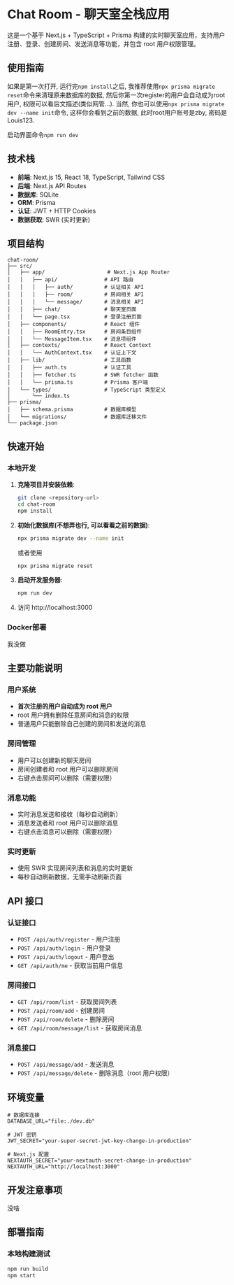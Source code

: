 

# Chat Room - 聊天室全栈应用

这是一个基于 Next.js + TypeScript + Prisma 构建的实时聊天室应用，支持用户注册、登录、创建房间、发送消息等功能，并包含 root 用户权限管理。

## 使用指南

如果是第一次打开, 运行完`npm install`之后, 我推荐使用`npx prisma migrate reset`命令来清理原来数据库的数据, 然后你第一次register的用户会自动成为root用户, 权限可以看后文描述(类似网管...). 当然, 你也可以使用`npx prisma migrate dev --name init`命令, 这样你会看到之前的数据, 此时root用户账号是zby, 密码是Louis123.

启动界面命令`npm run dev`

## 技术栈

- **前端**: Next.js 15, React 18, TypeScript, Tailwind CSS
- **后端**: Next.js API Routes
- **数据库**: SQLite 
- **ORM**: Prisma
- **认证**: JWT + HTTP Cookies
- **数据获取**: SWR (实时更新)

## 项目结构

```
chat-room/
├── src/
│   ├── app/                    # Next.js App Router
│   │   ├── api/               # API 路由
│   │   │   ├── auth/          # 认证相关 API
│   │   │   ├── room/          # 房间相关 API
│   │   │   └── message/       # 消息相关 API
│   │   ├── chat/              # 聊天室页面
│   │   └── page.tsx           # 登录注册页面
│   ├── components/            # React 组件
│   │   ├── RoomEntry.tsx      # 房间条目组件
│   │   └── MessageItem.tsx    # 消息项组件
│   ├── contexts/              # React Context
│   │   └── AuthContext.tsx    # 认证上下文
│   ├── lib/                   # 工具函数
│   │   ├── auth.ts            # 认证工具
│   │   ├── fetcher.ts         # SWR fetcher 函数
│   │   └── prisma.ts          # Prisma 客户端
│   └── types/                 # TypeScript 类型定义
│       └── index.ts
├── prisma/
│   ├── schema.prisma          # 数据库模型
│   └── migrations/            # 数据库迁移文件
└── package.json
```

## 快速开始

### 本地开发

1. **克隆项目并安装依赖**:

   ```bash
   git clone <repository-url>
   cd chat-room
   npm install
   ```

2. **初始化数据库(不想弄也行, 可以看看之前的数据)**:

   ```bash
   npx prisma migrate dev --name init
   ```

   或者使用
   ```bash
   npx prisma migrate reset
   ```

3. **启动开发服务器**:

   ```bash
   npm run dev
   ```

4. 访问 http://localhost:3000

### Docker部署

我没做

## 主要功能说明

### 用户系统

- **首次注册的用户自动成为 root 用户**
- root 用户拥有删除任意房间和消息的权限
- 普通用户只能删除自己创建的房间和发送的消息

### 房间管理

- 用户可以创建新的聊天房间
- 房间创建者和 root 用户可以删除房间
- 右键点击房间可以删除（需要权限）

### 消息功能

- 实时消息发送和接收（每秒自动刷新）
- 消息发送者和 root 用户可以删除消息
- 右键点击消息可以删除（需要权限）

### 实时更新

- 使用 SWR 实现房间列表和消息的实时更新
- 每秒自动刷新数据，无需手动刷新页面

## API 接口

### 认证接口

- `POST /api/auth/register` - 用户注册
- `POST /api/auth/login` - 用户登录
- `POST /api/auth/logout` - 用户登出
- `GET /api/auth/me` - 获取当前用户信息

### 房间接口

- `GET /api/room/list` - 获取房间列表
- `POST /api/room/add` - 创建房间
- `POST /api/room/delete` - 删除房间
- `GET /api/room/message/list` - 获取房间消息

### 消息接口

- `POST /api/message/add` - 发送消息
- `POST /api/message/delete` - 删除消息（root 用户权限）

## 环境变量

```env
# 数据库连接
DATABASE_URL="file:./dev.db"

# JWT 密钥
JWT_SECRET="your-super-secret-jwt-key-change-in-production"

# Next.js 配置
NEXTAUTH_SECRET="your-nextauth-secret-change-in-production"
NEXTAUTH_URL="http://localhost:3000"
```

## 开发注意事项

没啥

## 部署指南

### 本地构建测试

```bash
npm run build
npm start
```
